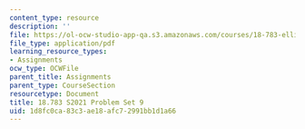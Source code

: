 ```yaml
---
content_type: resource
description: ''
file: https://ol-ocw-studio-app-qa.s3.amazonaws.com/courses/18-783-elliptic-curves-spring-2021/1d8fc0ca83c3ae18afc72991bb1d1a66_MIT18_783S21_PS9.pdf
file_type: application/pdf
learning_resource_types:
- Assignments
ocw_type: OCWFile
parent_title: Assignments
parent_type: CourseSection
resourcetype: Document
title: 18.783 S2021 Problem Set 9
uid: 1d8fc0ca-83c3-ae18-afc7-2991bb1d1a66
---
```

